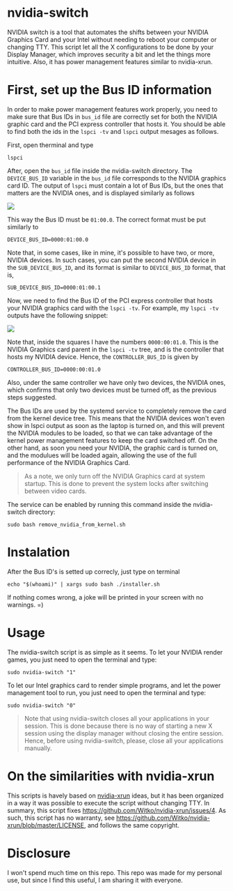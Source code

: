 # nvidia-switch

NVIDIA switch is a tool that automates the shifts between your NVIDIA Graphics
Card and your Intel without needing to reboot your computer or changing TTY. 
This script let all the X configurations to be done by your Display Manager, 
which improves security a bit and let the things more intuitive. Also, it has
 power management features similar to nvidia-xrun.


# First, set up the Bus ID information

In order to make power management features work properly, you need to make sure
that Bus IDs in `bus_id` file are correctly set for both the
NVIDIA graphic card and the PCI express controller that hosts it. You should be
able to find both the ids in the `lspci -tv` and `lspci` output mesages 
as follows.

First, open therminal and type 

	lspci

After, open the `bus_id` file inside the nvidia-switch directory. The `DEVICE_BUS_ID`
 variable in the `bus_id` file corresponds to the NVIDIA graphics 
card ID. The output of `lspci` must contain a lot of Bus IDs, but the ones that matters
are the NVIDIA ones, and is displayed similarly as follows

![](https://github.com/nvidiaswitch/nvidia-switch/blob/main/pictures/lspci_2.png)

This way the Bus ID must be `01:00.0`. The correct format must be put similarly to 

	DEVICE_BUS_ID=0000:01:00.0

Note that, in some cases, like in mine, it's possible to have two, or more, NVIDIA devices.
In such cases, you can put the second NVIDIA device in the `SUB_DEVICE_BUS_ID`, and its format is similar
to `DEVICE_BUS_ID` format, that is, 

	SUB_DEVICE_BUS_ID=0000:01:00.1

Now, we need to find the Bus ID of the PCI express controller that hosts your NVIDIA graphics
 card with the `lspci -tv`. For example, my `lspci -tv` outputs have the following snippet:

![](https://github.com/nvidiaswitch/nvidia-switch/blob/main/pictures/lspci.png)

Note that, inside the squares I have the numbers `0000:00:01.0`. This is the NVIDIA
Graphics card parent in the `lspci -tv` tree, and is the controller that hosts my NVIDIA
device. Hence, the `CONTROLLER_BUS_ID` is given by 	

	CONTROLLER_BUS_ID=0000:00:01.0

Also, under the same controller we have only two devices, the NVIDIA ones, which 
confirms that only two devices must be turned off, as the previous steps suggested.

The Bus IDs are used by the systemd service to completely remove the card from the kernel device tree.
This means that the NVIDIA devices won't even show in lspci output as soon as the laptop is
turned on, and this will prevent the NVIDIA modules to be loaded, so that we can take advantage 
of the kernel power management features to keep the card switched off. On the other hand, as soon you need 
your NVIDIA, the graphic card is turned on, and the modulues will be loaded again, allowing
the use of the full performance of the NVIDIA Graphics Card.

> As a note, we only turn off the NVIDIA Graphics card at system startup. This is done to prevent 
the system locks after switching between video cards.

The service can be enabled by running this command inside the nvidia-switch directory:

	sudo bash remove_nvidia_from_kernel.sh


# Instalation

After the Bus ID's is setted up correcly, just type on terminal 

	echo "$(whoami)" | xargs sudo bash ./installer.sh

If nothing comes wrong, a joke will be printed in your screen with no warnings. =) 

# Usage

The nvidia-switch script is as simple as it seems. To let your NVIDIA render games,
you just need to open the terminal and type: 

	sudo nvidia-switch "1"

To let our Intel graphics card to render simple programs, and let the power management
tool to run, you just need to open the terminal and type: 

	sudo nvidia-switch "0"
	
> Note that using nvidia-switch closes all your applications in your session. 
> This is done because there is no way of starting a new X session using the display 
> manager without closing the entire session. Hence, before using nvidia-switch, please, 
> close all your applications manually. 


# On the similarities with nvidia-xrun

This scripts is havely based on [nvidia-xrun](https://github.com/Witko/nvidia-xrun/) ideas, 
but it has been organized in a way it was possible to execute the script without changing TTY. 
In summary, this script fixes https://github.com/Witko/nvidia-xrun/issues/4. As such, this 
script has no warranty, see https://github.com/Witko/nvidia-xrun/blob/master/LICENSE, and follows the 
same copyright. 

# Disclosure

I won't spend much time on this repo. This repo was made for my personal use, but since 
I find this useful, I am sharing it with everyone.
